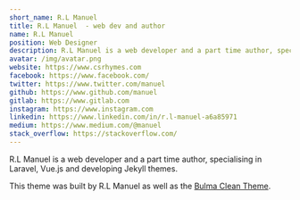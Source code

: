 ```yaml
---
short_name: R.L Manuel
title: R.L Manuel  - web dev and author
name: R.L Manuel
position: Web Designer
description: R.L Manuel is a web developer and a part time author, specialising in Laravel, Vue.js and developing Jekyll themes.
avatar: /img/avatar.png
website: https://www.csrhymes.com
facebook: https://www.facebook.com/
twitter: https://www.twitter.com/manuel
github: https://www.github.com/manuel
gitlab: https://www.gitlab.com
instagram: https://www.instagram.com
linkedin: https://www.linkedin.com/in/r.l-manuel-a6a85971
medium: https://www.medium.com/@manuel
stack_overflow: https://stackoverflow.com/
---
```

R.L Manuel is a web developer and a part time author, specialising in Laravel, Vue.js and developing Jekyll themes.

This theme was built by R.L Manuel as well as the [Bulma Clean Theme](https://www.csrhymes.com/bulma-clean-theme).   
